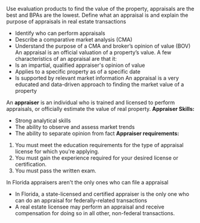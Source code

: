 Use evaluation products to find the value of the property, appraisals are the best and BPAs are the lowest. 
Define what an appraisal is and explain the purpose of appraisals in real estate transactions
- Identify who can perform appraisals
- Describe a comparative market analysis (CMA)
- Understand the purpose of a CMA and broker’s opinion of value (BOV)
An appraisal is an official valuation of a property’s value. A few characteristics of an appraisal are that it:
- Is an impartial, qualified appraiser's opinion of value
- Applies to a specific property as of a specific date
- Is supported by relevant market information
An appraisal is a very educated and data-driven approach to finding the market value of a property

An **appraiser** is an individual who is trained and licensed to perform appraisals, or officially estimate the value of real property.
**Appraiser Skills:**
- Strong analytical skills
- The ability to observe and assess market trends
- The ability to separate opinion from fact
**Appraiser requirements:**
1. You must meet the education requirements for the type of appraisal license for which you're applying.
2. You must gain the experience required for your desired license or certification.
3. You must pass the written exam.

In Florida appraisers aren't the only ones who can file a appraisal 
- In Florida, a state-licensed and certified appraiser is the only one who can do an appraisal for federally-related transactions
- A real estate licensee may perform an appraisal and receive compensation for doing so in all other, non-federal transactions.